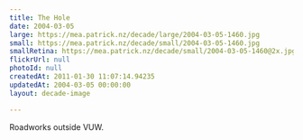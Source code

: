 ```yaml
---
title: The Hole
date: 2004-03-05
large: https://mea.patrick.nz/decade/large/2004-03-05-1460.jpg
small: https://mea.patrick.nz/decade/small/2004-03-05-1460.jpg
smallRetina: https://mea.patrick.nz/decade/small/2004-03-05-1460@2x.jpg
flickrUrl: null
photoId: null
createdAt: 2011-01-30 11:07:14.94235
updatedAt: 2004-03-05 00:00:00
layout: decade-image

---
```

Roadworks outside VUW.
